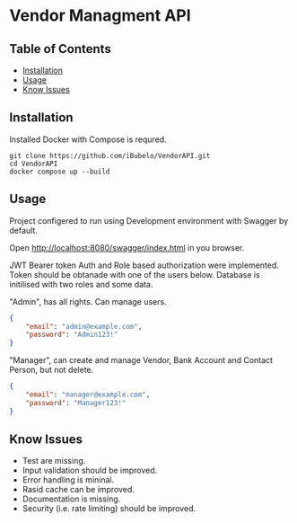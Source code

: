 # Vendor Managment API

## Table of Contents

- [Installation](#installation)
- [Usage](#usage)
- [Know Issues](#know-issues)

## Installation

Installed Docker with Compose is requred.

```shell
git clone https://github.com/iBubelo/VendorAPI.git
cd VendorAPI
docker compose up --build
```

## Usage

Project configered to run using Development environment with Swagger by default.

Open <http://localhost:8080/swagger/index.html> in you browser.

JWT Bearer token Auth and Role based authorization were implemented.
Token should be obtanade with one of the users below.
Database is initilised with two roles and some data.

"Admin", has all rights. Can manage users.

```json
{
    "email": "admin@example.com",
    "password": "Admin123!"
}
```

"Manager", can create and manage Vendor, Bank Account and Contact Person, but not delete.

```json
{
    "email": "manager@example.com",
    "password": "Manager123!"
}
```

## Know Issues

- Test are missing.
- Input validation should be improved.
- Error handling is mininal.
- Rasid cache can be improved.
- Documentation is missing.
- Security (i.e. rate limiting) should be improved.
